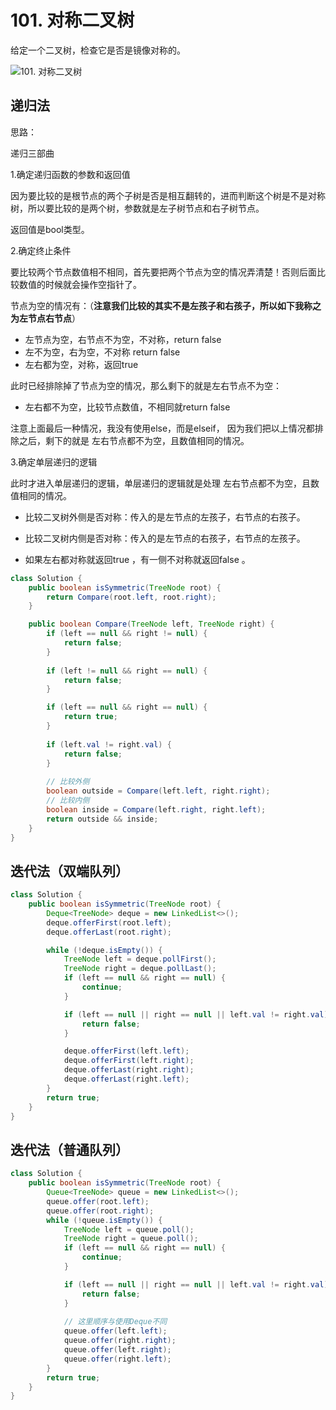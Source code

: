 # 101. 对称二叉树

给定一个二叉树，检查它是否是镜像对称的。

![101. 对称二叉树](https://img-blog.csdnimg.cn/20210203144607387.png)



## 递归法

思路：

递归三部曲

1.确定递归函数的参数和返回值

因为要比较的是根节点的两个子树是否是相互翻转的，进而判断这个树是不是对称树，所以要比较的是两个树，参数就是左子树节点和右子树节点。

返回值是bool类型。

2.确定终止条件

要比较两个节点数值相不相同，首先要把两个节点为空的情况弄清楚！否则后面比较数值的时候就会操作空指针了。

节点为空的情况有：（**注意我们比较的其实不是左孩子和右孩子，所以如下我称之为左节点右节点**）

- 左节点为空，右节点不为空，不对称，return false
- 左不为空，右为空，不对称 return false
- 左右都为空，对称，返回true

此时已经排除掉了节点为空的情况，那么剩下的就是左右节点不为空：

- 左右都不为空，比较节点数值，不相同就return false





注意上面最后一种情况，我没有使用else，而是elseif， 因为我们把以上情况都排除之后，剩下的就是 左右节点都不为空，且数值相同的情况。

3.确定单层递归的逻辑

此时才进入单层递归的逻辑，单层递归的逻辑就是处理 左右节点都不为空，且数值相同的情况。

- 比较二叉树外侧是否对称：传入的是左节点的左孩子，右节点的右孩子。

- 比较二叉树内侧是否对称：传入的是左节点的右孩子，右节点的左孩子。

- 如果左右都对称就返回true ，有一侧不对称就返回false 。

  

```java
class Solution {
    public boolean isSymmetric(TreeNode root) {
        return Compare(root.left, root.right);
    }

    public boolean Compare(TreeNode left, TreeNode right) {
        if (left == null && right != null) {
            return false;
        }
        
        if (left != null && right == null) {
            return false;
        }

        if (left == null && right == null) {
            return true;
        }
        
        if (left.val != right.val) {
            return false;
        }
        
        // 比较外侧
        boolean outside = Compare(left.left, right.right);
        // 比较内侧
        boolean inside = Compare(left.right, right.left);
        return outside && inside;
    }
}
```



## 迭代法（双端队列）

```java
class Solution {
    public boolean isSymmetric(TreeNode root) {
        Deque<TreeNode> deque = new LinkedList<>();
        deque.offerFirst(root.left);
        deque.offerLast(root.right);

        while (!deque.isEmpty()) {
            TreeNode left = deque.pollFirst();
            TreeNode right = deque.pollLast();
            if (left == null && right == null) {
                continue;
            }

            if (left == null || right == null || left.val != right.val) {
                return false;
            }

            deque.offerFirst(left.left);
            deque.offerFirst(left.right);
            deque.offerLast(right.right);
            deque.offerLast(right.left);
        }
        return true;
    }
}
```



## 迭代法（普通队列）

```java
class Solution {
    public boolean isSymmetric(TreeNode root) {
        Queue<TreeNode> queue = new LinkedList<>();
        queue.offer(root.left);
        queue.offer(root.right);
        while (!queue.isEmpty()) {
            TreeNode left = queue.poll();
            TreeNode right = queue.poll();
            if (left == null && right == null) {
                continue;
            }

            if (left == null || right == null || left.val != right.val) {
                return false;
            }
            
            // 这里顺序与使用Deque不同
            queue.offer(left.left);
            queue.offer(right.right);
            queue.offer(left.right);
            queue.offer(right.left);
        }
        return true;
    }
}
```

